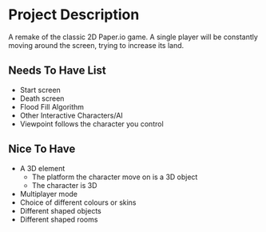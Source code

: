 # Project Description

A remake of the classic 2D Paper.io game. A single player will be constantly moving around the screen, trying to increase its land. 

## Needs To Have List 
- Start screen
- Death screen
- Flood Fill Algorithm
- Other Interactive Characters/AI
- Viewpoint follows the character you control

## Nice To Have
- A 3D element 
    - The platform the character move on is a 3D object
    - The character is 3D 
- Multiplayer mode
- Choice of different colours or skins
- Different shaped objects
- Different shaped rooms

